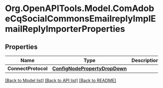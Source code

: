 # Org.OpenAPITools.Model.ComAdobeCqSocialCommonsEmailreplyImplEmailReplyImporterProperties
## Properties

Name | Type | Description | Notes
------------ | ------------- | ------------- | -------------
**ConnectProtocol** | [**ConfigNodePropertyDropDown**](ConfigNodePropertyDropDown.md) |  | [optional] 

[[Back to Model list]](../README.md#documentation-for-models) [[Back to API list]](../README.md#documentation-for-api-endpoints) [[Back to README]](../README.md)

